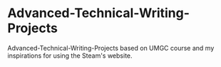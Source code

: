 # Advanced-Technical-Writing-Projects
Advanced-Technical-Writing-Projects based on UMGC course and my inspirations for using the Steam's website.
